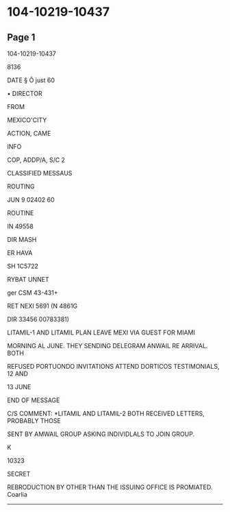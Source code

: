 # 104-10219-10437

## Page 1

104-10219-10437

8136

DATE § Ô just 60

• DIRECTOR

FROM

MEXICO'CITY

ACTION, CAME

INFO

COP, ADDP/A, S/C 2

CLASSIFIED MESSAUS

ROUTING

JUN 9 02402 60

ROUTINE

IN 49558

DIR MASH

ER HAVA

SH 1C5722

RYBAT UNNET

ger CSM 43-431+

RET NEXI 5691 (N 4861G

DIR 33456 00783381)

LITAMIL-1 AND LITAMIL PLAN LEAVE MEXI VIA GUEST FOR MIAMI

MORNING AL JUNE. THEY SENDING DELEGRAM ANWAIL RE ARRIVAL. BOTH

REFUSED PORTUONDO INVITATIONS ATTEND DORTICOS TESTIMONIALS, 12 AND

13 JUNE

END OF MESSAGE

C/S COMMENT: *LITAMIL AND LITAMIL-2 BOTH RECEIVED LETTERS, PROBABLY THOSE

SENT BY AMWAIL GROUP ASKING INDIVIDLALS TO JOIN GROUP.

K

10323

SECRET

REBRODUCTION BY OTHER THAN THE ISSUING OFFICE IS PROMIATED. Coarlia

---

